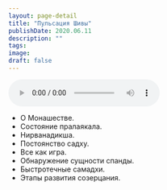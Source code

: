 ```yaml
---
layout: page-detail
title: "Пульсация Шивы"
publishDate: 2020.06.11
description: ""
tags:
image:
draft: false
---
```


<audio title="2020.06.11 - Пульсация Шивы.mp3" src="/upload/iblock/d0e/d0eddce254c235fc791b0752ba0dccde.mp3" controls=""></audio>

* О Монашестве.
* Состояние пралаякала.
* Нирванадикша.
* Постоянство садху.
* Все как игра.
* Обнаружение сущности спанды.
* Быстротечные самадхи.
* Этапы развития созерцания.

  
